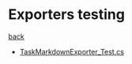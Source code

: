 # Exporters testing
[back](../PlanumModel_Test.md)

- [TaskMarkdownExporter_Test.cs](./TaskMarkdownExporter_Test.cs)
